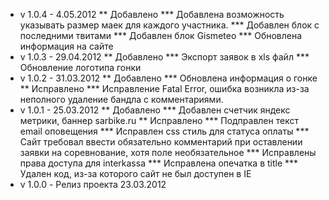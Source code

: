 * v 1.0.4 - 4.05.2012
** Добавлено
*** Добавлена возможность указывать размер маек для каждого участника.
*** Добавлен блок с последними твитами
*** Добавлен блок Gismeteo
*** Обновлена информация на сайте
* v 1.0.3 - 29.04.2012
** Добавлено
*** Экспорт заявок в xls файл
*** Обновление логотипа гонки
* v 1.0.2 - 31.03.2012
** Добавлено
*** Обновлена информация о гонке
** Исправлено
*** Исправление Fatal Error, ошибка возникла из-за неполного удаление бандла с комментариями.
* v 1.0.1 - 25.03.2012
** Добавлено
*** Добавлен счетчик яндекс метрики, баннер sarbike.ru
** Исправлено
*** Подправлен текст email оповещения
*** Исправлен css стиль для статуса оплаты
*** Сайт требовал ввести обязательно комментарий при оставлении заявки на соревнование, хотя поле необязательное
*** Исправлены права доступа для interkassa
*** Исправлена опечатка в title
*** Удален код, из-за которого сайт не был доступен в IE
* v 1.0.0 - Релиз проекта 23.03.2012
